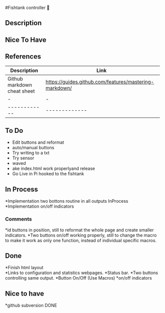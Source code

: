#Fishtank controller :tropical_fish:

## Description

## Nice To Have

## References



Description | Link
------------ | -------------
Github markdown cheat sheet | https://guides.github.com/features/mastering-markdown/
-| -
------------ | -------------

## To Do
* Edit buttons and reformat						
* auto/manual buttons
* Try writing to a txt
* Try sensor
* waved
* ake index.html work properlyand release
* Go Live in Pi hooked to the fishtank


## In Process
*Implementation two bottons routine in all outputs 	InProcess
*Implementation on/off indicators
### Comments
*id buttons in position, still to reformat the whole page and create smaller indicators. 
*Two buttons on/off working properly, still to change the macro to make it work as only one function, instead of individual specific macros. 

## Done
*Finish html layout  								 
*Links to configuration and statistics webpages.
*Status bar.
*Two buttons controlling same output.
*Button On/Off  (Use Macros) 
*on/off indicators

## Nice to have
*github subversion								DONE

